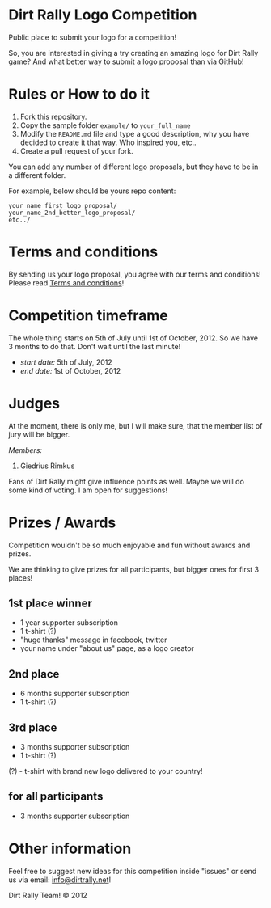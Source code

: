 # Dirt Rally Logo Competition

Public place to submit your logo for a competition!

So, you are interested in giving a try creating an amazing logo for Dirt Rally game? And what better way to submit a logo proposal than via GitHub!

# Rules or How to do it

1. Fork this repository.
2. Copy the sample folder `example/` to `your_full_name`
3. Modify the `README.md` file and type a good description, why you have decided to create it that way. Who inspired you, etc.. 
4. Create a pull request of your fork.

You can add any number of different logo proposals, but they have to be in a different folder.

For example, below should be yours repo content:

```
your_name_first_logo_proposal/
your_name_2nd_better_logo_proposal/
etc../
```

# Terms and conditions
By sending us your logo proposal, you agree with our terms and conditions! Please read [Terms and conditions](dirtrally-logo-competition/blob/master/terms_and_conditions.md)!

# Competition timeframe
The whole thing starts on 5th of July until 1st of October, 2012. So we have 3 months to do that. Don't wait until the last minute!

- *start date:* 5th of July, 2012
- *end date:* 1st of October, 2012

# Judges
At the moment, there is only me, but I will make sure, that the member list of jury will be bigger.

*Members:*

1. Giedrius Rimkus

Fans of Dirt Rally might give influence points as well. Maybe we will do some kind of voting. I am open for suggestions!

# Prizes / Awards
Competition wouldn't be so much enjoyable and fun without awards and prizes.

We are thinking to give prizes for all participants, but bigger ones for first 3 places!

## 1st place winner
* 1 year supporter subscription
* 1 t-shirt (?)
* "huge thanks" message in facebook, twitter
* your name under "about us" page, as a logo creator

## 2nd place
* 6 months supporter subscription
* 1 t-shirt (?)

## 3rd place
* 3 months supporter subscription
* 1 t-shirt (?)

(?) - t-shirt with brand new logo delivered to your country!

## for all participants
* 3 months supporter subscription

# Other information
Feel free to suggest new ideas for this competition inside "issues" or send us via email: info@dirtrally.net!

Dirt Rally Team!
&copy; 2012